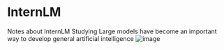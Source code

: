 # InternLM
Notes about InternLM Studying
Large models have become an important way to develop general artificial intelligence
![image](https://github.com/hahahamamama/InternLM/assets/71557128/8cac31c0-dfeb-457c-aa82-26be06419c17)
